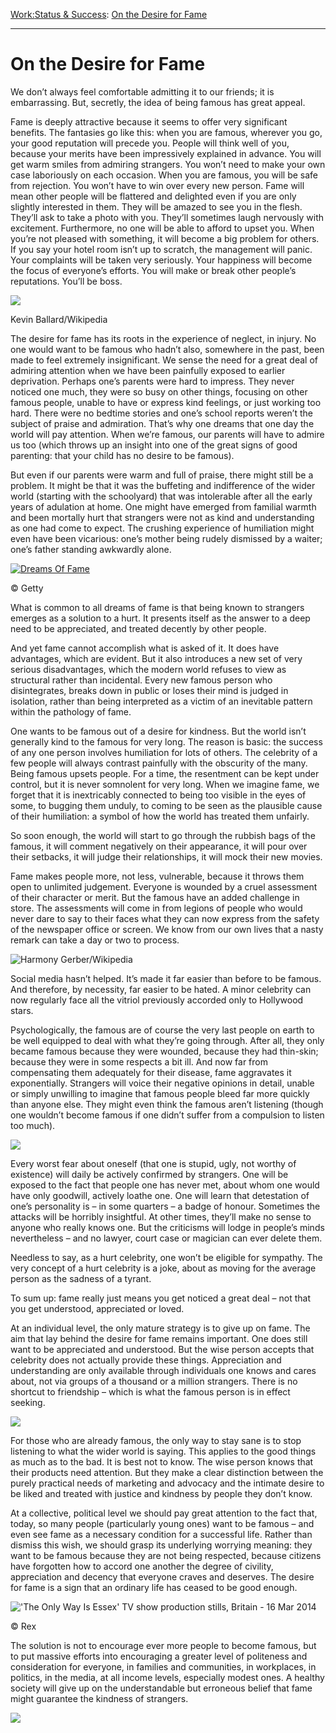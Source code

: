 [Work:](https://www.theschooloflife.com/thebookoflife/category/work/)[Status & Success](https://www.theschooloflife.com/thebookoflife/category/work/status-and-success/): [On the Desire for Fame](https://www.theschooloflife.com/thebookoflife/your-desire-to-be-famous-and-the-problems-it-will-bring-you/)

* * *

# On the Desire for Fame

We don’t always feel comfortable admitting it to our friends; it is embarrassing. But, secretly, the idea of being famous has great appeal.

Fame is deeply attractive because it seems to offer very significant benefits. The fantasies go like this: when you are famous, wherever you go, your good reputation will precede you. People will think well of you, because your merits have been impressively explained in advance. You will get warm smiles from admiring strangers. You won’t need to make your own case laboriously on each occasion. When you are famous, you will be safe from rejection. You won’t have to win over every new person. Fame will mean other people will be flattered and delighted even if you are only slightly interested in them. They will be amazed to see you in the flesh. They’ll ask to take a photo with you. They’ll sometimes laugh nervously with excitement. Furthermore, no one will be able to afford to upset you. When you’re not pleased with something, it will become a big problem for others. If you say your hotel room isn’t up to scratch, the management will panic. Your complaints will be taken very seriously. Your happiness will become the focus of everyone’s efforts. You will make or break other people’s reputations. You’ll be boss.

 ![](https://www.theschooloflife.com/thebookoflife/wp-content/uploads/2014/10/Tom_Cruise_and_Katie_Holmes_Yahoo_2006-1024x768.jpg)

Kevin Ballard/Wikipedia

The desire for fame has its roots in the experience of neglect, in injury. No one would want to be famous who hadn’t also, somewhere in the past, been made to feel extremely insignificant. We sense the need for a great deal of admiring attention when we have been painfully exposed to earlier deprivation. Perhaps one’s parents were hard to impress. They never noticed one much, they were so busy on other things, focusing on other famous people, unable to have or express kind feelings, or just working too hard. There were no bedtime stories and one’s school reports weren’t the subject of praise and admiration. That’s why one dreams that one day the world will pay attention. When we’re famous, our parents will have to admire us too (which throws up an insight into one of the great signs of good parenting: that your child has no desire to be famous).

But even if our parents were warm and full of praise, there might still be a problem. It might be that it was the buffeting and indifference of the wider world (starting with the schoolyard) that was intolerable after all the early years of adulation at home. One might have emerged from familial warmth and been mortally hurt that strangers were not as kind and understanding as one had come to expect. The crushing experience of humiliation might even have been vicarious: one’s mother being rudely dismissed by a waiter; one’s father standing awkwardly alone.

[![Dreams Of Fame](https://www.theschooloflife.com/thebookoflife/wp-content/uploads/2014/10/fame3-1.jpg)](http://www.thebookoflife.org/wp-content/uploads/2014/10/fame3-1.jpg)

© Getty

What is common to all dreams of fame is that being known to strangers emerges as a solution to a hurt. It presents itself as the answer to a deep need to be appreciated, and treated decently by other people.

And yet fame cannot accomplish what is asked of it. It does have advantages, which are evident. But it also introduces a new set of very serious disadvantages, which the modern world refuses to view as structural rather than incidental. Every new famous person who disintegrates, breaks down in public or loses their mind is judged in isolation, rather than being interpreted as a victim of an inevitable pattern within the pathology of fame.

One wants to be famous out of a desire for kindness. But the world isn’t generally kind to the famous for very long. The reason is basic: the success of any one person involves humiliation for lots of others. The celebrity of a few people will always contrast painfully with the obscurity of the many. Being famous upsets people. For a time, the resentment can be kept under control, but it is never somnolent for very long. When we imagine fame, we forget that it is inextricably connected to being too visible in the eyes of some, to bugging them unduly, to coming to be seen as the plausible cause of their humiliation: a symbol of how the world has treated them unfairly.

So soon enough, the world will start to go through the rubbish bags of the famous, it will comment negatively on their appearance, it will pour over their setbacks, it will judge their relationships, it will mock their new movies.

Fame makes people more, not less, vulnerable, because it throws them open to unlimited judgement. Everyone is wounded by a cruel assessment of their character or merit. But the famous have an added challenge in store. The assessments will come in from legions of people who would never dare to say to their faces what they can now express from the safety of the newspaper office or screen. We know from our own lives that a nasty remark can take a day or two to process.

![](https://www.theschooloflife.com/thebookoflife/wp-content/uploads/2014/10/Lana_Del_Rey_at_KROQ_Weenie_Roast_2017.jpg "Harmony Gerber/Wikipedia")

Social media hasn’t helped. It’s made it far easier than before to be famous. And therefore, by necessity, far easier to be hated. A minor celebrity can now regularly face all the vitriol previously accorded only to Hollywood stars.

Psychologically, the famous are of course the very last people on earth to be well equipped to deal with what they’re going through. After all, they only became famous because they were wounded, because they had thin-skin; because they were in some respects a bit ill. And now far from compensating them adequately for their disease, fame aggravates it exponentially. Strangers will voice their negative opinions in detail, unable or simply unwilling to imagine that famous people bleed far more quickly than anyone else. They might even think the famous aren’t listening (though one wouldn’t become famous if one didn’t suffer from a compulsion to listen too much).

![](https://www.theschooloflife.com/thebookoflife/wp-content/uploads/2014/10/5292581043_b3d3d26229_o.jpg)

Every worst fear about oneself (that one is stupid, ugly, not worthy of existence) will daily be actively confirmed by strangers. One will be exposed to the fact that people one has never met, about whom one would have only goodwill, actively loathe one. One will learn that detestation of one’s personality is – in some quarters – a badge of honour. Sometimes the attacks will be horribly insightful. At other times, they’ll make no sense to anyone who really knows one. But the criticisms will lodge in people’s minds nevertheless – and no lawyer, court case or magician can ever delete them.

Needless to say, as a hurt celebrity, one won’t be eligible for sympathy. The very concept of a hurt celebrity is a joke, about as moving for the average person as the sadness of a tyrant.

To sum up: fame really just means you get noticed a great deal – not that you get understood, appreciated or loved.

At an individual level, the only mature strategy is to give up on fame. The aim that lay behind the desire for fame remains important. One does still want to be appreciated and understood. But the wise person accepts that celebrity does not actually provide these things. Appreciation and understanding are only available through individuals one knows and cares about, not via groups of a thousand or a million strangers. There is no shortcut to friendship – which is what the famous person is in effect seeking.

![](https://www.theschooloflife.com/thebookoflife/wp-content/uploads/2014/10/Mother_07_37062033972-732x1024.jpg)

For those who are already famous, the only way to stay sane is to stop listening to what the wider world is saying. This applies to the good things as much as to the bad. It is best not to know. The wise person knows that their products need attention. But they make a clear distinction between the purely practical needs of marketing and advocacy and the intimate desire to be liked and treated with justice and kindness by people they don’t know.

At a collective, political level we should pay great attention to the fact that, today, so many people (particularly young ones) want to be famous – and even see fame as a necessary condition for a successful life. Rather than dismiss this wish, we should grasp its underlying worrying meaning: they want to be famous because they are not being respected, because citizens have forgotten how to accord one another the degree of civility, appreciation and decency that everyone craves and deserves. The desire for fame is a sign that an ordinary life has ceased to be good enough.

 !['The Only Way Is Essex' TV show production stills, Britain - 16 Mar 2014](https://www.theschooloflife.com/thebookoflife/wp-content/uploads/2014/09/cake-1.jpg)

© Rex

The solution is not to encourage ever more people to become famous, but to put massive efforts into encouraging a greater level of politeness and consideration for everyone, in families and communities, in workplaces, in politics, in the media, at all income levels, especially modest ones. A healthy society will give up on the understandable but erroneous belief that fame might guarantee the kindness of strangers.

[![](https://img.youtube.com/vi/sVDLAblwRQo/0.jpg)](https://www.youtube.com/embed/sVDLAblwRQo '')
